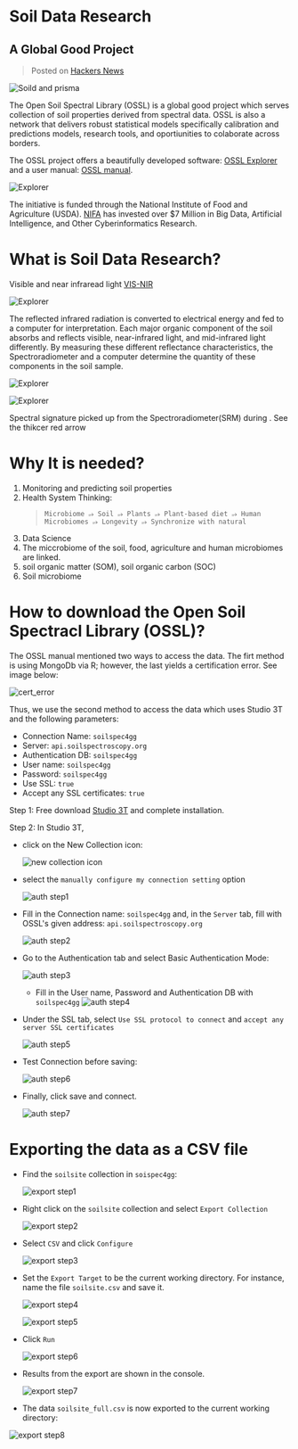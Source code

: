 # Soil Data Research

## A Global Good Project

> Posted on [Hackers News](https://news.ycombinator.com/item?id=32293359)

<!------------------------------------------------->
<!-- image                                       -->
<!------------------------------------------------->

![Soild and prisma](images/prisma_soil.jpeg)

The Open Soil Spectral Library (OSSL) is a global good project which serves collection of soil properties derived from spectral data. OSSL is also a network that delivers robust statistical models specifically calibration and predictions models, research tools, and oportiunities to colaborate across borders.

The OSSL project offers a beautifully developed software: [OSSL Explorer](https://explorer.soilspectroscopy.org/) and a user manual: [OSSL manual](https://soilspectroscopy.github.io/ossl-manual/).

<!------------------------------------------------->
<!-- image                                       -->
<!------------------------------------------------->

![Explorer](images/ossl_explorer.png)

The initiative is funded through the National Institute of Food and Agriculture (USDA).
[NIFA](https://www.nifa.usda.gov/about-nifa/press-releases/nifa-invests-over-7-million-big-data-artificial-intelligence-other) has invested over $7 Million in Big Data, Artificial Intelligence, and Other Cyberinformatics Research.

# What is Soil Data Research?

Visible and near infraread light [VIS-NIR](https://www.sciencedirect.com/topics/agricultural-and-biological-sciences/reflectance-spectroscopy#:~:text=NEAR%2DINFRARED%20REFLECTANCE%20SPECTROSCOPY%20ANALYSIS,%2C%20energy%2C%20and%20mineral%20content.)

<!------------------------------------------------->
<!-- image                                       -->
<!------------------------------------------------->

![Explorer](images/soil_spectrum.png)

The reflected infrared radiation is converted to electrical energy and fed to a computer for interpretation. Each major organic component of the soil absorbs and reflects visible, near-infrared light, and mid-infrared light differently. By measuring these different reflectance characteristics, the Spectroradiometer and a computer determine the quantity of these components in the soil sample.

<!------------------------------------------------->
<!-- image                                       -->
<!------------------------------------------------->

![Explorer](images/spectroscopy.png)

<!------------------------------------------------->
<!-- image                                       -->
<!------------------------------------------------->

![Explorer](images/spectral_signatures.png)

Spectral signature picked up from the Spectroradiometer(SRM) during . See the thikcer red arrow

# Why It is needed?

1. Monitoring and predicting soil properties
1. Health System Thinking:
   > `Microbiome ⭌ Soil ⭌ Plants ⭌ Plant-based diet ⭌ Human Microbiomes ⭌ Longevity ⭌ Synchronize with natural`
1. Data Science
1. The miccrobiome of the soil, food, agriculture and human microbiomes are linked.
1. soil organic matter (SOM), soil organic carbon (SOC)
1. Soil microbiome

# How to download the Open Soil Spectracl Library (OSSL)?

The OSSL manual mentioned two ways to access the data. The firt method is using MongoDb via R; however, the last yields a certification error. See image below:

<!------------------------------------------------->
<!-- image                                       -->
<!------------------------------------------------->

![cert_error](images/cert_error.png)

Thus, we use the second method to access the data which uses Studio 3T and the following parameters:

- Connection Name: `soilspec4gg`
- Server: `api.soilspectroscopy.org`
- Authentication DB: `soilspec4gg`
- User name: `soilspec4gg`
- Password: `soilspec4gg`
- Use SSL: `true`
- Accept any SSL certificates: `true`

Step 1: Free download [Studio 3T](https://robomongo.org/) and complete installation.

Step 2: In Studio 3T,

- click on the New Collection icon:
  <!------------------------------------------------->
  <!-- image                                       -->
  <!------------------------------------------------->

  ![new collection icon](images/new_collection.png)

- select the `manually configure my connection setting` option
  <!------------------------------------------------->
  <!-- image                                       -->
  <!------------------------------------------------->
  ![auth step1](images/auth_screen1.png)
- Fill in the Connection name: `soilspec4gg` and, in the `Server` tab, fill with OSSL's given address: `api.soilspectroscopy.org`
  <!------------------------------------------------->
  <!-- image                                       -->
  <!------------------------------------------------->

  ![auth step2](images/auth_screen2.png)

- Go to the Authentication tab and select Basic Authentication Mode:
   <!------------------------------------------------->
   <!-- image                                       -->
   <!------------------------------------------------->

  ![auth step3](images/auth_screen3.png)

  - Fill in the User name, Password and Authentication DB with `soilspec4gg`
    <!------------------------------------------------->
     <!-- image                                       -->
     <!------------------------------------------------->
    ![auth step4](images/auth_screen4.png)

- Under the SSL tab, select `Use SSL protocol to connect` and `accept any server SSL certificates`
  <!------------------------------------------------->
  <!-- image                                       -->
  <!------------------------------------------------->

  ![auth step5](images/auth_screen5.png)

- Test Connection before saving:
  <!------------------------------------------------->
  <!-- image                                       -->
  <!------------------------------------------------->

  ![auth step6](images/auth_screen6.png)

- Finally, click save and connect.
    <!-- ----------------------------------------------->
    <!-- image                                       -->
    <!-------------------------------------------------->

  ![auth step7](images/auth_screen7.png)

# Exporting the data as a CSV file

- Find the `soilsite` collection in `soispec4gg`:
  <!------------------------------------------------->
  <!-- image                                       -->
  <!------------------------------------------------->

  ![export step1](images/export_screen1.png)

- Right click on the `soilsite` collection and select `Export Collection`
  <!------------------------------------------------->
  <!-- image                                       -->
  <!------------------------------------------------->

  ![export step2](images/export_screen2.png)

- Select `CSV` and click `Configure`
  <!------------------------------------------------->
  <!-- image                                       -->
  <!------------------------------------------------->

  ![export step3](images/export_screen3.png)

- Set the `Export Target` to be the current working directory. For instance, name the file `soilsite.csv` and save it.
  <!------------------------------------------------->
  <!-- image                                       -->
  <!------------------------------------------------->

  ![export step4](images/export_screen4.png)

    <!------------------------------------------------->
  <!-- image                                       -->
  <!------------------------------------------------->

  ![export step5](images/export_screen5.png)

- Click `Run`
  <!------------------------------------------------->
  <!-- image                                       -->
  <!------------------------------------------------->

  ![export step6](images/export_screen6.png)

- Results from the export are shown in the console.
  <!------------------------------------------------->
  <!-- image                                       -->
  <!------------------------------------------------->

  ![export step7](images/export_screen7.png)

- The data `soilsite_full.csv` is now exported to the current working directory:
  <!------------------------------------------------->
  <!-- image                                       -->
  <!------------------------------------------------->

![export step8](images/export_screen8.png)
